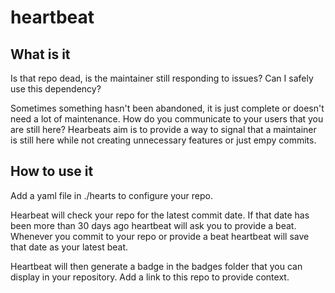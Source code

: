 # heartbeat

## What is it

Is that repo dead, is the maintainer still responding to issues? Can I safely use this dependency?

Sometimes something hasn't been abandoned, it is just complete or doesn't need a lot of maintenance. How do you communicate to your users that you are still here? Hearbeats aim is to provide a way to signal that a maintainer is still here while not creating unnecessary features or just empy commits.

## How to use it

Add a yaml file in ./hearts to configure your repo.

Hearbeat will check your repo for the latest commit date. If that date has been more than 30 days ago heartbeat will ask you to provide a beat. Whenever you commit to your repo or provide a beat heartbeat will save that date as your latest beat.

Heartbeat will then generate a badge in the badges folder that you can display in your repository. Add a link to this repo to provide context.
